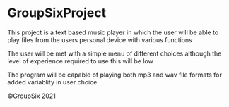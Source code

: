 # GroupSixProject

This project is a text based music player in which the user will be able to 
play files from the users personal device with various functions

The user will be met with a simple menu of different choices although the level of 
experience required to use this will be low

The program will be capable of playing both mp3 and wav file formats for added
variablity in user choice 


©GroupSix 2021
